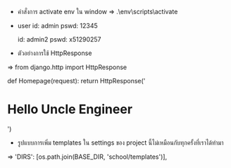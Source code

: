 * คำสั่งการ activate env ใน window 
  => .\env\scripts\activate


* user
  id: admin
  pswd: 12345

  id: admin2
  pswd: x51290257


* ตัวอย่างการใช้ HttpResponse

=> from django.http import HttpResponse

   def Homepage(request):
  	   return HttpResponse('<h1>Hello Uncle Engineer</h1>')


* รูปแบบการเพิ่ม templates ใน settings ของ project นี้ไม่เหมือนกับทุกครั้งที่เราได้ทำมา

=> 'DIRS': [os.path.join(BASE_DIR, 'school/templates')],